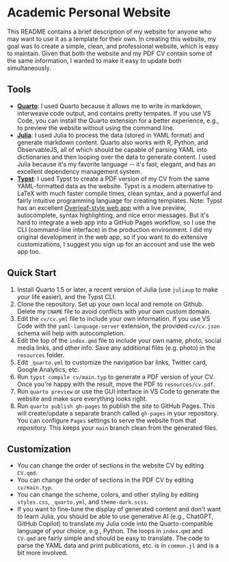 # Academic Personal Website

This README contains a brief description of my website for anyone who may want to use it as a template for their own. In creating this website, my goal was to create a simple, clean, and professional website, which is easy to maintain. Given that both the website and my PDF CV contain some of the same information, I wanted to make it easy to update both simultaneously.

## Tools

- **[Quarto](https://quarto.org)**: I used Quarto because it allows me to write in markdown, interweave code output, and contains pretty tempates. If you use VS Code, you can install the Quarto extension for a better experience, e.g., to preview the website without using the command line.
- **[Julia](https://julialang.org)**: I used Julia to process the data (stored in YAML format) and generate markdown content. Quarto also works with R, Python, and ObservableJS, all of which should be capable of parsing YAML into dictionaries and then looping over the data to generate content. I used Julia because it's my favorite language -- it's fast, elegant, and has an excellent dependency management system.
- **[Typst](https://github.com/typst/typst)**: I used Typst to create a PDF version of my CV from the same YAML-formatted data as the website. Typst is a modern alternative to LaTeX with much faster compile times, clean syntax, and a powerful and fairly intuitive programming language for creating templates.
Note: Typst has an excellent [Overleaf-style web app](https://typst.app/) with a live preview, autocomplete, syntax highlighting, and nice error messages. But it's hard to integrate a web app into a GitHub Pages workflow, so I use the CLI (command-line interface) in the production environment. I did my original development in the web app, so if you want to do extensive customizations, I suggest you sign up for an account and use the web app too.

## Quick Start

1. Install Quarto 1.5 or later, a recent version of Julia (use `juliaup` to make your life easier), and the Typst CLI.
2. Clone the repository. Set up your own local and remote on Github. Delete my `CNAME` file to avoid conflicts with your own custom domain.
3. Edit the `cv/cv.yml` file to include your own information. If you use VS Code with the `yaml-language-server` extension, the provided `cv/cv.json` schema will help with autocompletion.
4. Edit the top of the `index.qmd` file to include your own name, photo, social media links, and other info. Save any additional files (e.g. photo) in the `resources` folder.
5. Edit `_quarto.yml` to customize the navigation bar links, Twitter card, Google Analytics, etc.
6. Run `typst compile cv/main.typ` to generate a PDF version of your CV. Once you're happy with the result, move the PDF to `resources/cv.pdf`.
7. Run `quarto preview` or use the GUI interface in VS Code to generate the website and make sure everything looks right.
8. Run `quarto publish gh-pages` to publish the site to GitHub Pages. This will create/update a separate branch called `gh-pages` in your repository. You can configure `Pages` settings to serve the website from that repository. This keeps your `main` branch clean from the generated files.

## Customization

- You can change the order of sections in the website CV by editing `CV.qmd`. 
- You can change the order of sections in the PDF CV by editing `cv/main.typ`. 
- You can change the scheme, colors, and other styling by editing `styles.css`, `_quarto.yml`, and `theme-dark.scss`.
- If you want to fine-tune the display of generated content and don't want to learn Julia, you should be able to use generative AI (e.g., ChatGPT, GitHub Copilot) to translate my Julia code into the Quarto-compatible language of your choice, e.g., Python. The loops in `index.qmd` and `CV.qmd` are fairly simple and should be easy to translate. The code to parse the YAML data and print publications, etc. is in `common.jl` and is a bit more involved.
